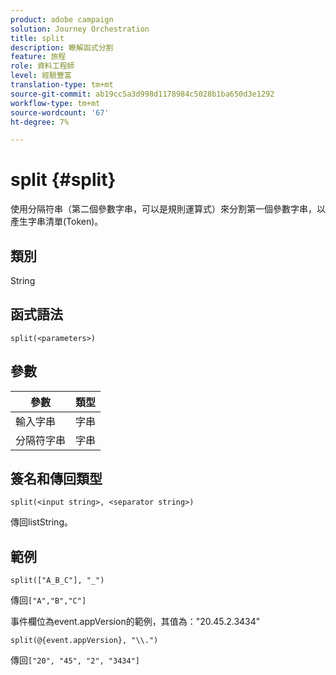 ```yaml
---
product: adobe campaign
solution: Journey Orchestration
title: split
description: 瞭解函式分割
feature: 旅程
role: 資料工程師
level: 經驗豐富
translation-type: tm+mt
source-git-commit: ab19cc5a3d998d1178984c5028b1ba650d3e1292
workflow-type: tm+mt
source-wordcount: '67'
ht-degree: 7%

---
```



# split {#split}

使用分隔符串（第二個參數字串，可以是規則運算式）來分割第一個參數字串，以產生字串清單(Token)。

## 類別

String

## 函式語法

`split(<parameters>)`

## 參數

| 參數 | 類型 |
|-----------|------------------|
| 輸入字串 | 字串 |
| 分隔符字串 | 字串 |

## 簽名和傳回類型

`split(<input string>, <separator string>)`

傳回listString。

## 範例

`split(["A_B_C"], "_")`

傳回`["A","B","C"]`

事件欄位為event.appVersion的範例，其值為：&quot;20.45.2.3434&quot;

`split(@{event.appVersion}, "\\.")`

傳回`["20", "45", "2", "3434"]`
